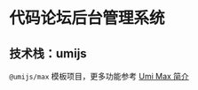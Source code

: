 # 代码论坛后台管理系统

## 技术栈：umijs

`@umijs/max` 模板项目，更多功能参考 [Umi Max 简介](https://next.umijs.org/zh-CN/docs/max/introduce)
